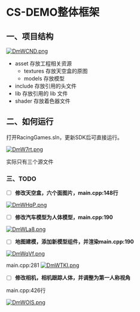 # CS-DEMO整体框架

## 一、项目结构

[![DmWCND.png](https://s3.ax1x.com/2020/11/18/DmWCND.png)](https://imgchr.com/i/DmWCND)

- asset 存放工程相关资源
  - textures 存放天空盒的原图
  - models 存放模型
- include 存放引用的头文件
- lib 存放引用的 lib 文件
- shader 存放着色器文件

## 二、如何运行

打开RacingGames.sln，更新SDK后可直接运行。

[![DmW7rt.png](https://s3.ax1x.com/2020/11/18/DmW7rt.png)](https://imgchr.com/i/DmW7rt)

实际只有三个源文件

### 三、TODO

- [ ] **修改天空盒，六个面图片，main.cpp:148行**

[![DmWHqP.png](https://s3.ax1x.com/2020/11/18/DmWHqP.png)](https://imgchr.com/i/DmWHqP)

- [ ] **修改汽车模型为人体模型，main.cpp:190**

[![DmWLa8.png](https://s3.ax1x.com/2020/11/18/DmWLa8.png)](https://imgchr.com/i/DmWLa8)

- [ ] **地图建模，添加新模型组件，并渲染main.cpp:190**

[![DmWqVf.png](https://s3.ax1x.com/2020/11/18/DmWqVf.png)](https://imgchr.com/i/DmWqVf)

main.cpp:281
[![DmWTKI.png](https://s3.ax1x.com/2020/11/18/DmWTKI.png)](https://imgchr.com/i/DmWTKI)

- [ ] **修改相机，相机跟踪人体，并调整为第一人称视角**

main.cpp:426行

[![DmWOIS.png](https://s3.ax1x.com/2020/11/18/DmWOIS.png)](https://imgchr.com/i/DmWOIS)





